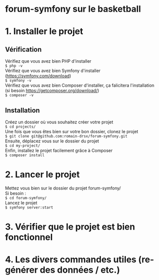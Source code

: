 # forum-symfony sur le basketball

# 1. Installer le projet
## Vérification 
Vérifiez que vous avez bien PHP d'installer  
``$ php -v``  
Vérifiez que vous avez bien Symfony d'installer (https://symfony.com/download)  
``$ symfony -v``  
Vérifiez que vous avez bien Composer d'installer, ça falicitera l'installation (si besoin https://getcomposer.org/download/)  
``$ composer -v``  

## Installation
Créez un dossier où vous souhaitez créer votre projet  
``$ cd projects/``  
Une fois que vous êtes bien sur votre bon dossier, clonez le projet  
``$ git clone git@github.com:romain-drsx/forum-symfony.git``  
Ensuite, déplacez vous sur le dossier du projet  
``$ cd my-project/``  
Enfin, installez le projet facilement grâce à Composer  
``$ composer install``  

# 2. Lancer le projet
Mettez vous bien sur le dossier du projet forum-symfony/  
Si besoin :  
``$ cd forum-symfony/``  
Lancez le projet  
``$ symfony server:start``  

# 3. Vérifier que le projet est bien fonctionnel

# 4. Les divers commandes utiles (re-générer des données / etc.)